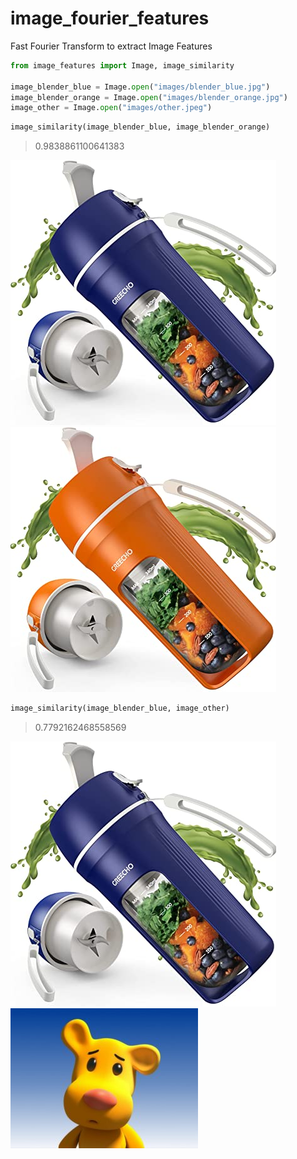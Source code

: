 # image_fourier_features
Fast Fourier Transform to extract Image Features

```python
from image_features import Image, image_similarity

image_blender_blue = Image.open("images/blender_blue.jpg") 
image_blender_orange = Image.open("images/blender_orange.jpg") 
image_other = Image.open("images/other.jpeg") 
```

```python
image_similarity(image_blender_blue, image_blender_orange)
```
> 0.9838861100641383

![](images/blender_blue.jpg)
![](images/blender_orange.jpg)


```python
image_similarity(image_blender_blue, image_other)
```
> 0.7792162468558569

![](images/blender_blue.jpg)
![](images/other.jpeg)
